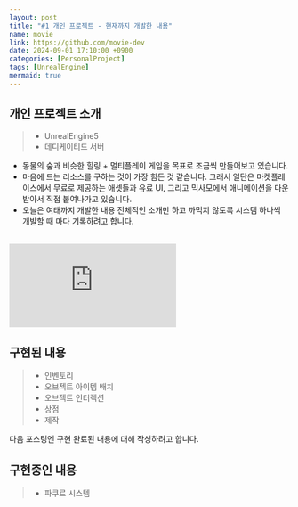 ```yaml
---
layout: post
title: "#1 개인 프로젝트 - 현재까지 개발한 내용"
name: movie
link: https://github.com/movie-dev
date: 2024-09-01 17:10:00 +0900
categories: [PersonalProject]
tags: [UnrealEngine]
mermaid: true
---
```

## 개인 프로젝트 소개
> * UnrealEngine5
> * 데디케이티드 서버

* 동물의 숲과 비슷한 힐링 + 멀티플레이 게임을 목표로 조금씩 만들어보고 있습니다.
* 마음에 드는 리소스를 구하는 것이 가장 힘든 것 같습니다. 그래서 일단은 마켓플레이스에서 무료로 제공하는 애셋들과 유료 UI, 그리고 믹사모에서 애니메이션을 다운받아서 직접 붙여나가고 있습니다. 
* 오늘은 여태까지 개발한 내용 전체적인 소개만 하고 까먹지 않도록 시스템 하나씩 개발할 때 마다 기록하려고 합니다.

<br>

<iframe
  class="embed-video youtube lazyload"
  src="https://www.youtube.com/embed/yisnvnV1zXI?si=mNWflCKIrpawihO2"
  title="YouTube video player"
  frameborder="0"
  allow="accelerometer; autoplay; clipboard-write; encrypted-media; gyroscope; picture-in-picture"
  allowfullscreen
></iframe>

## 구현된 내용
> * 인벤토리
> * 오브젝트 아이템 배치
> * 오브젝트 인터렉션
> * 상점
> * 제작

다음 포스팅엔 구현 완료된 내용에 대해 작성하려고 합니다.

## 구현중인 내용
> * 파쿠르 시스템
